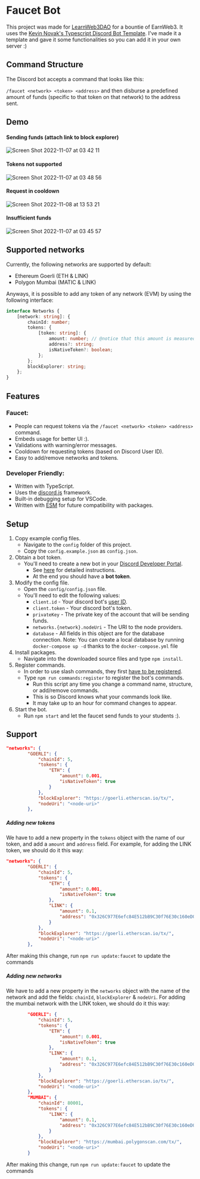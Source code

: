 # Faucet Bot

This project was made for [LearnWeb3DAO](https://learnweb3.io) for a bountie of EarnWeb3. It uses the [Kevin Novak's Typescript Discord Bot Template](https://github.com/KevinNovak/Discord-Bot-TypeScript-Template). I've made it a template and gave it some functionalities so you can add it in your own server :)

## Command Structure

The Discord bot accepts a command that looks like this:

`/faucet <network> <token> <address>` and then disburse a predefined amount of funds (specific to that token on that network) to the address sent.

## Demo

#### Sending funds (attach link to block explorer)

![Screen Shot 2022-11-07 at 03 42 11](https://user-images.githubusercontent.com/77933451/200242224-d01dd1f6-6428-465e-b593-d6baa68cd4a9.png)

#### Tokens not supported

![Screen Shot 2022-11-07 at 03 48 56](https://user-images.githubusercontent.com/77933451/200243346-30776d6e-7f04-4f70-8f09-93f4a48873f4.png)

#### Request in cooldown

![Screen Shot 2022-11-08 at 13 53 21](https://user-images.githubusercontent.com/77933451/200626826-0555b0cc-ab11-4d25-b3b8-052efa4109ca.png)

#### Insufficient funds

![Screen Shot 2022-11-07 at 03 45 57](https://user-images.githubusercontent.com/77933451/200242852-ae5367ae-8406-4efa-98c9-e375498a1737.png)

## Supported networks

Currently, the following networks are supported by default:

-   Ethereum Goerli (ETH & LINK)
-   Polygon Mumbai (MATIC & LINK)

Anyways, it is possible to add any token of any network (EVM) by using the following interface:

```typescript
interface Networks {
    [network: string]: {
        chainId: number;
        tokens: {
            [token: string]: {
                amount: number; // @notice that this amount is measured in ETH
                address?: string;
                isNativeToken?: boolean;
            };
        };
        blockExplorer: string;
    };
}
```

## Features

### Faucet:

-   People can request tokens via the `/faucet <network> <token> <address>` command.
-   Embeds usage for better UI :).
-   Validations with warning/error messages.
-   Cooldown for requesting tokens (based on Discord User ID).
-   Easy to add/remove networks and tokens.

### Developer Friendly:

-   Written with TypeScript.
-   Uses the [discord.js](https://discord.js.org/) framework.
-   Built-in debugging setup for VSCode.
-   Written with [ESM](https://nodejs.org/api/esm.html#introduction) for future compatibility with packages.

## Setup

1. Copy example config files.
    - Navigate to the `config` folder of this project.
    - Copy the `config.example.json` as `config.json`.
2. Obtain a bot token.
    - You'll need to create a new bot in your [Discord Developer Portal](https://discord.com/developers/applications/).
        - See [here](https://www.writebots.com/discord-bot-token/) for detailed instructions.
        - At the end you should have a **bot token**.
3. Modify the config file.
    - Open the `config/config.json` file.
    - You'll need to edit the following values:
        - `client.id` - Your discord bot's [user ID](https://techswift.org/2020/04/22/how-to-find-your-user-id-on-discord/).
        - `client.token` - Your discord bot's token.
        - `privateKey` - The private key of the account that will be sending funds.
        - `networks.{network}.nodeUri` - The URI to the node providers.
        - `database` - All fields in this object are for the database connection. Note: You can create a local database by running `docker-compose up -d` thanks to the `docker-compose.yml` file
4. Install packages.
    - Navigate into the downloaded source files and type `npm install`.
5. Register commands.
    - In order to use slash commands, they first [have to be registered](https://discordjs.guide/interactions/slash-commands.html#registering-slash-commands).
    - Type `npm run commands:register` to register the bot's commands.
        - Run this script any time you change a command name, structure, or add/remove commands.
        - This is so Discord knows what your commands look like.
        - It may take up to an hour for command changes to appear.
6. Start the bot.
    - Run `npm start` and let the faucet send funds to your students :).

## Support

```json
"networks": {
        "GOERLI": {
            "chainId": 5,
            "tokens": {
                "ETH": {
                    "amount": 0.001,
                    "isNativeToken": true
                }
            },
            "blockExplorer": "https://goerli.etherscan.io/tx/",
            "nodeUri": "<node-uri>"
        },
```

##### Adding new tokens

We have to add a new property in the `tokens` object with the name of our token, and add a `amount` and `address` field. For example, for adding the LINK token, we should do it this way:

```json
"networks": {
        "GOERLI": {
            "chainId": 5,
            "tokens": {
                "ETH": {
                    "amount": 0.001,
                    "isNativeToken": true
                },
                "LINK": {
                    "amount": 0.1,
                    "address": "0x326C977E6efc84E512bB9C30f76E30c160eD06FB"
                }
            },
            "blockExplorer": "https://goerli.etherscan.io/tx/",
            "nodeUri": "<node-uri>"
        },
```

After making this change, run `npm run update:faucet` to update the commands

##### Adding new networks

We have to add a new property in the `networks` object with the name of the network and add the fields: `chainId`, `blockExplorer` & `nodeUri`. For adding the mumbai network with the LINK token, we should do it this way:

```json
        "GOERLI": {
            "chainId": 5,
            "tokens": {
                "ETH": {
                    "amount": 0.001,
                    "isNativeToken": true
                },
                "LINK": {
                    "amount": 0.1,
                    "address": "0x326C977E6efc84E512bB9C30f76E30c160eD06FB"
                }
            },
            "blockExplorer": "https://goerli.etherscan.io/tx/",
            "nodeUri": "<node-uri>"
        },
        "MUMBAI": {
            "chainId": 80001,
            "tokens": {
                "LINK": {
                    "amount": 0.1,
                    "address": "0x326C977E6efc84E512bB9C30f76E30c160eD06FB"
                }
            },
            "blockExplorer": "https://mumbai.polygonscan.com/tx/",
            "nodeUri": "<node-uri>"
        }
```

After making this change, run `npm run update:faucet` to update the commands
